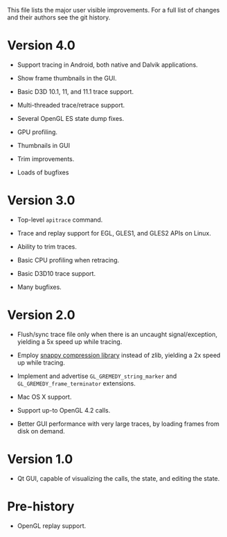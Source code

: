 This file lists the major user visible improvements.  For a full list of changes
and their authors see the git history.


Version 4.0
===========

* Support tracing in Android, both native and Dalvik applications.

* Show frame thumbnails in the GUI.

* Basic D3D 10.1, 11, and 11.1 trace support.

* Multi-threaded trace/retrace support.

* Several OpenGL ES state dump fixes.

* GPU profiling.

* Thumbnails in GUI

* Trim improvements.

* Loads of bugfixes


Version 3.0
===========

* Top-level `apitrace` command.

* Trace and replay support for EGL, GLES1, and GLES2 APIs on Linux.

* Ability to trim traces.

* Basic CPU profiling when retracing.

* Basic D3D10 trace support.

* Many bugfixes.


Version 2.0
===========

* Flush/sync trace file only when there is an uncaught signal/exception,
  yielding a 5x speed up while tracing.

* Employ [snappy compression library](http://code.google.com/p/snappy/) instead
  of zlib, yielding a 2x speed up while tracing.

* Implement and advertise `GL_GREMEDY_string_marker` and
  `GL_GREMEDY_frame_terminator` extensions.

* Mac OS X support.

* Support up-to OpenGL 4.2 calls.

* Better GUI performance with very large traces, by loading frames from disk on
  demand.


Version 1.0
===========

* Qt GUI, capable of visualizing the calls, the state, and editing the state.


Pre-history
===========

* OpenGL replay support.
